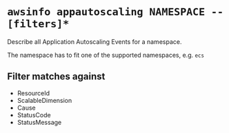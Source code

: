 # `awsinfo appautoscaling NAMESPACE -- [filters]*`

Describe all Application Autoscaling Events for a namespace.

The namespace has to fit one of the supported namespaces, e.g. `ecs`

## Filter matches against

* ResourceId 
* ScalableDimension
* Cause
* StatusCode
* StatusMessage